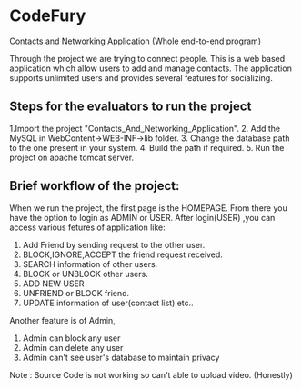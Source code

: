 # CodeFury
Contacts and Networking Application (Whole end-to-end program)

Through the project we are trying to connect people. This is a web based application which allow users to add and manage contacts. The application supports unlimited users and provides several features for socializing.
## Steps for the evaluators to run the project
1.Import the project "Contacts_And_Networking_Application".
2. Add the MySQL in WebContent->WEB-INF->lib folder.
3. Change the database path to the one present in your system.
4. Build the path if required.
5. Run the project on apache tomcat server.

## Brief workflow of the project:
When we run the project, the first page is the HOMEPAGE. From there you have the option to login as ADMIN or USER. After login(USER) ,you can access various fetures of application like:
1. Add Friend by sending request to the other user.
2. BLOCK,IGNORE,ACCEPT the friend request received.
3. SEARCH information of other users. 
4. BLOCK or UNBLOCK other users.
5. ADD NEW USER 
6. UNFRIEND or BLOCK  friend.
7. UPDATE information of user(contact list) etc.. 

Another feature is of Admin,
1. Admin can block any user
2. Admin can delete any user
3. Admin can't see user's database to maintain privacy

Note : Source Code is not working so can't able to upload video. (Honestly)
